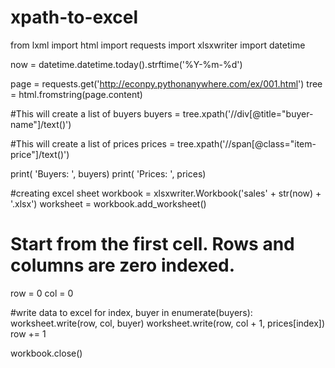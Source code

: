 # xpath-to-excel

from lxml import html
import requests
import xlsxwriter
import datetime


now = datetime.datetime.today().strftime('%Y-%m-%d')

page = requests.get('http://econpy.pythonanywhere.com/ex/001.html')
tree = html.fromstring(page.content)

#This will create a list of buyers
buyers = tree.xpath('//div[@title="buyer-name"]/text()')

#This will create a list of prices
prices = tree.xpath('//span[@class="item-price"]/text()')

print( 'Buyers: ', buyers)
print( 'Prices: ', prices)

#creating excel sheet
workbook = xlsxwriter.Workbook('sales' + str(now) + '.xlsx')
worksheet = workbook.add_worksheet()

# Start from the first cell. Rows and columns are zero indexed.
row = 0
col = 0

#write data to excel
for index, buyer in enumerate(buyers):
    worksheet.write(row, col,     buyer)
    worksheet.write(row, col + 1, prices[index])
    row += 1

workbook.close()
